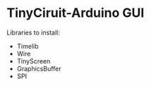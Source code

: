 # TinyCiruit-Arduino GUI

Libraries to install:
- Timelib
- Wire
- TinyScreen
- GraphicsBuffer
- SPI

 
